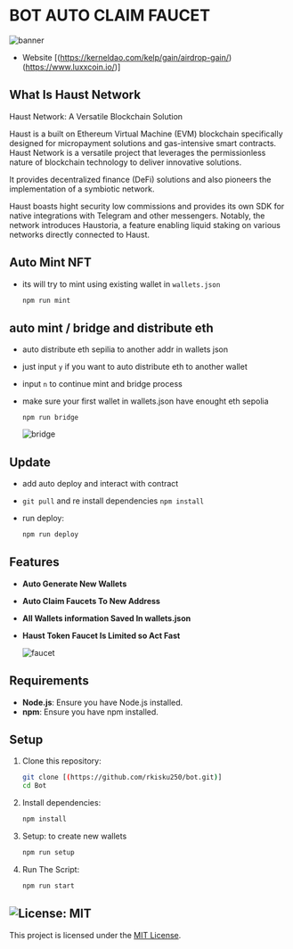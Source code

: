 # BOT AUTO CLAIM FAUCET

![banner](image.png)
- Website [(https://kerneldao.com/kelp/gain/airdrop-gain/)(https://www.luxxcoin.io/)]

## What Is Haust Network

Haust Network: A Versatile Blockchain Solution

Haust is a built on Ethereum Virtual Machine (EVM) blockchain specifically designed for micropayment solutions and gas-intensive smart contracts. Haust Network is a versatile project that leverages the permissionless nature of blockchain technology to deliver innovative solutions.

It provides decentralized finance (DeFi) solutions and also pioneers the implementation of a symbiotic network.

Haust boasts hight security low commissions and provides its own SDK for native integrations with Telegram and other messengers. Notably, the network introduces Haustoria, a feature enabling liquid staking on various networks directly connected to Haust.

## Auto Mint NFT
- its will try to mint using existing wallet in `wallets.json`
   ```bash
   npm run mint
   ```

## auto mint / bridge and distribute eth
- auto distribute eth sepilia to another addr in wallets json
- just input `y` if you want to auto distribute eth to another wallet
- input `n` to continue mint and bridge process
- make sure your first wallet in wallets.json have enought eth sepolia
   ```
   npm run bridge
   ```

   ![bridge](image-2.png)
   
## Update
- add auto deploy and interact with contract
- `git pull` and re install dependencies `npm install`

- run deploy: 
   ```bash
   npm run deploy
   ```

## Features

- **Auto Generate New Wallets**
- **Auto Claim Faucets To New Address**
- **All Wallets information Saved In wallets.json** 
- **Haust Token Faucet Is Limited so Act Fast**

   ![faucet](image-1.png)

## Requirements

- **Node.js**: Ensure you have Node.js installed.
- **npm**: Ensure you have npm installed.


## Setup

1. Clone this repository:
   ```bash
   git clone [(https://github.com/rkisku250/bot.git)]
   cd Bot
   ```
2. Install dependencies:
   ```bash
   npm install
   ```
3. Setup: to create new wallets 
   ```bash
   npm run setup
   ```
4. Run The Script:
   ```bash
   npm run start
   ```


## ![License: MIT](https://img.shields.io/badge/License-MIT-yellow.svg)

This project is licensed under the [MIT License](LICENSE).
